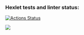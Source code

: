### Hexlet tests and linter status:
[![Actions Status](https://github.com/JaneSpace/frontend-project-44/actions/workflows/hexlet-check.yml/badge.svg)](https://github.com/JaneSpace/frontend-project-44/actions)

<a href="https://codeclimate.com/github/JaneSpace/frontend-project-44/maintainability"><img src="https://api.codeclimate.com/v1/badges/2741c5adc4b925d3a6cd/maintainability" /></a>